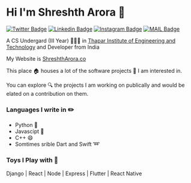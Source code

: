 # Hi I'm Shreshth Arora :rocket:

[![Twitter Badge](https://img.shields.io/badge/-@AroraShreshth-1ca0f1?style=flat-square&labelColor=1ca0f1&logo=twitter&logoColor=white&link=https://twitter.com/AroraShreshth)](https://twitter.com/AroraShreshth) [![Linkedin Badge](https://img.shields.io/badge/-ShreshthArora-blue?style=flat-square&logo=Linkedin&logoColor=white&link=https://www.linkedin.com/in/ShreshthArora/)](https://www.linkedin.com/in/ShreshthArora/) [![Instagram Badge](https://img.shields.io/badge/-@AroraShreshth-03a57a?style=flat-square&labelColor=white&logo=Instagram&link=https://instagram.com/AroraShreshth/)](https://instagram.com/AroraShreshth)
[![MAIL Badge](https://img.shields.io/badge/-hey@shreshtharora.co-c14438?style=flat-square&logo=Gmail&logoColor=white&link=mailto:hey@shreshtharora.co)](mailto:hey@shreshtharora.co)

A CS Undergard (III Year) 👨🏻‍💻 in [Thapar Institute of Engineering and Technology](https://thapar.edu) and Developer from India

My Website is [ShreshthArora.co](https://shreshtharora.co)

This place :house: houses a lot of the software projects :telescope: I am interested in.

You can explore :mag: the projects I am working on publically and would be elated on a contribution on them.

### Languages I write in :pencil2:

- Python :snake:
- Javascipt :eyes:
- C++ :smile:
- Somtimes srible Dart and Swift :loop:

### Toys I Play with :flashlight:

Django | React | Node | Express | Flutter | React Native
